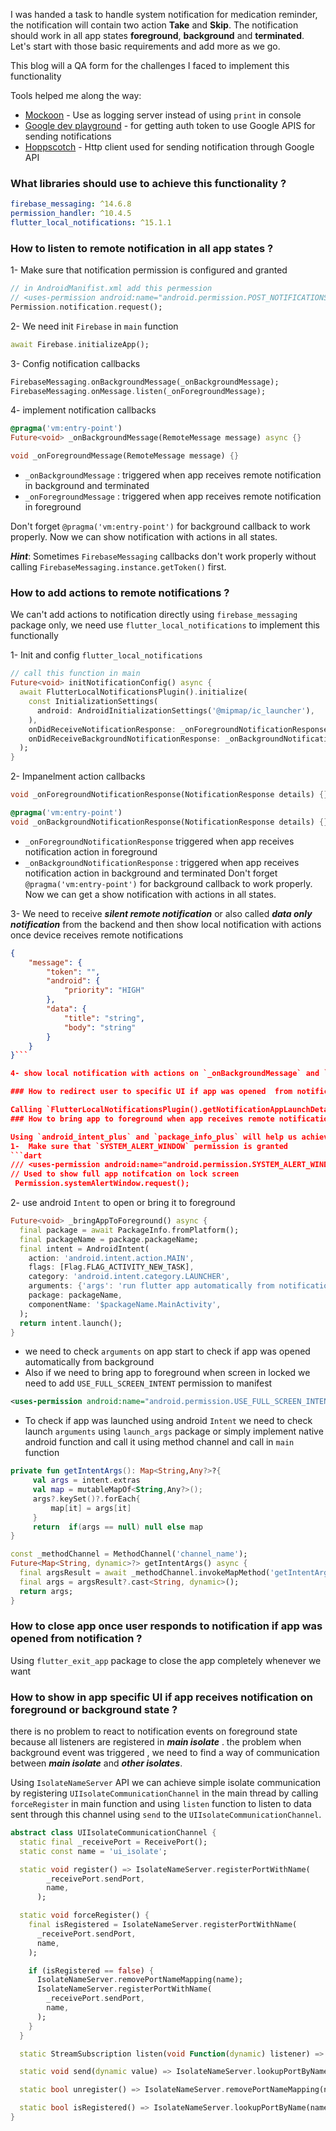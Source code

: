I was handed a task to handle system notification for medication reminder, the notification will contain two action **Take** and **Skip**.
The notification should work in all app states **foreground**, **background** and **terminated**.
Let's start with those basic requirements and add more as we go.

This blog will a QA form for the challenges I faced to implement this functionality

Tools helped me along the way:
- [Mockoon](https://mockoon.com/) - Use as logging server instead of using `print` in console
- [Google dev playground](https://developers.google.com/oauthplayground) - for getting auth token to use Google APIS for sending notifications
- [Hoppscotch](https://hoppscotch.io/) - Http client used for sending notification through Google API
### What libraries should use to achieve this functionality ?

```yml
firebase_messaging: ^14.6.8
permission_handler: ^10.4.5
flutter_local_notifications: ^15.1.1
```

### How to listen to remote notification in all app states ?

1- Make sure that notification permission is configured and granted 
```dart
// in AndroidManifist.xml add this permession
// <uses-permission android:name="android.permission.POST_NOTIFICATIONS" />
Permission.notification.request();
```

2- We need init `Firebase` in `main` function
```dart 
await Firebase.initializeApp();
```

3- Config notification callbacks
```dart
FirebaseMessaging.onBackgroundMessage(_onBackgroundMessage);
FirebaseMessaging.onMessage.listen(_onForegroundMessage);
```

4- implement notification callbacks
```dart
@pragma('vm:entry-point')
Future<void> _onBackgroundMessage(RemoteMessage message) async {}

void _onForegroundMessage(RemoteMessage message) {}  
```

- `_onBackgroundMessage` : triggered when app receives remote notification in background and terminated  
- `_onForegroundMessage` : triggered when app receives remote notification in foreground

Don't forget `@pragma('vm:entry-point')` for background callback to work properly.
Now we can show notification with actions in all states.

***Hint***: Sometimes `FirebaseMessaging` callbacks don't work properly without calling `FirebaseMessaging.instance.getToken()` first.

### How to add actions to remote notifications ?

We can't add actions to notification directly using `firebase_messaging` package only, we need use `flutter_local_notifications` to implement this functionally

1- Init and config `flutter_local_notifications`
```dart
// call this function in main
Future<void> initNotificationConfig() async {
  await FlutterLocalNotificationsPlugin().initialize(
    const InitializationSettings(
      android: AndroidInitializationSettings('@mipmap/ic_launcher'),
    ),
    onDidReceiveNotificationResponse: _onForegroundNotificationResponse,
    onDidReceiveBackgroundNotificationResponse: _onBackgroundNotificationResponse,
  );
}
```

2- Impanelment action callbacks
```dart
void _onForegroundNotificationResponse(NotificationResponse details) {}

@pragma('vm:entry-point')
void _onBackgroundNotificationResponse(NotificationResponse details) {}
```

- `_onForegroundNotificationResponse` triggered when app receives notification action in foreground
- `_onBackgroundNotificationResponse` : triggered when app receives notification action in background and terminated
Don't forget `@pragma('vm:entry-point')` for background callback to work properly.
Now we can get a show notification with actions in all states.

3- We need to receive ***silent remote notification*** or also called ***data only notification*** from the backend and then show local notification with actions once device receives remote notifications

```json
{
    "message": {
        "token": "",
        "android": {
            "priority": "HIGH"
        },
        "data": {
            "title": "string",
            "body": "string"
        }
    }
}```

4- show local notification with actions on `_onBackgroundMessage` and `_onForegroundMessage` callbacks using  `FlutterLocalNotificationsPlugin.show(...)` method

### How to redirect user to specific UI if app was opened  from notification tap ?

Calling `FlutterLocalNotificationsPlugin().getNotificationAppLaunchDetails()` in `main` function to know if app was opened from notification or not.
### How to bring app to foreground when app receives remote notification on background or terminated state ?

Using `android_intent_plus` and `package_info_plus` will help us achieve this feature:
1-  Make sure that `SYSTEM_ALERT_WINDOW` permission is granted
```dart
/// <uses-permission android:name="android.permission.SYSTEM_ALERT_WINDOW" />
// Used to show full app notifcation on lock screen
 Permission.systemAlertWindow.request();
```

2- use android `Intent` to open or bring it to foreground
```dart
Future<void> _bringAppToForeground() async {
  final package = await PackageInfo.fromPlatform();
  final packageName = package.packageName;
  final intent = AndroidIntent(
    action: 'android.intent.action.MAIN',
    flags: [Flag.FLAG_ACTIVITY_NEW_TASK],
    category: 'android.intent.category.LAUNCHER',
    arguments: {'args': 'run flutter app automatically from notification'},
    package: packageName,
    componentName: '$packageName.MainActivity',
  );
  return intent.launch();
}
```

- we need to check `arguments` on app start to check if app was opened automatically from background
- Also if we need to bring app to foreground when screen in locked we need to add `USE_FULL_SCREEN_INTENT` permission to manifest
```xml
<uses-permission android:name="android.permission.USE_FULL_SCREEN_INTENT" />
```
- To check if app was launched using android `Intent` we need to check launch `arguments` using `launch_args` package or simply implement native android function and call it using method channel and call in `main` function
```kotlin
private fun getIntentArgs(): Map<String,Any?>?{
     val args = intent.extras
     val map = mutableMapOf<String,Any?>();
     args?.keySet()?.forEach{
         map[it] = args[it]
     }
     return  if(args == null) null else map
}
```

```dart
const _methodChannel = MethodChannel('channel_name');
Future<Map<String, dynamic>?> getIntentArgs() async {
  final argsResult = await _methodChannel.invokeMapMethod('getIntentArgs');
  final args = argsResult?.cast<String, dynamic>();
  return args;
}
```

### How to close app once user responds to notification if app was opened from notification ?

Using `flutter_exit_app` package to close the app completely whenever we want

### How to show in app specific UI if app receives notification on foreground or background state ?

there is no problem to react to notification events on foreground state because all listeners are registered in ***main isolate*** . the problem when background event was triggered , we need to find a way of communication between ***main isolate*** and ***other isolates***.

Using `IsolateNameServer` API we can achieve simple isolate communication by registering  `UIIsolateCommunicationChannel` in the main thread by calling  `forceRegister` in main function and using `listen` function to listen to data sent through this channel using `send` to the `UIIsolateCommunicationChannel`.

```dart
abstract class UIIsolateCommunicationChannel {
  static final _receivePort = ReceivePort();
  static const name = 'ui_isolate';

  static void register() => IsolateNameServer.registerPortWithName(
        _receivePort.sendPort,
        name,
      );

  static void forceRegister() {
    final isRegistered = IsolateNameServer.registerPortWithName(
      _receivePort.sendPort,
      name,
    );

    if (isRegistered == false) {
      IsolateNameServer.removePortNameMapping(name);
      IsolateNameServer.registerPortWithName(
        _receivePort.sendPort,
        name,
      );
    }
  }

  static StreamSubscription listen(void Function(dynamic) listener) => _receivePort.listen(listener);

  static void send(dynamic value) => IsolateNameServer.lookupPortByName(name)?.send(value);

  static bool unregister() => IsolateNameServer.removePortNameMapping(name);

  static bool isRegistered() => IsolateNameServer.lookupPortByName(name) != null;
}
```